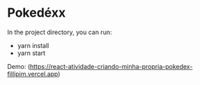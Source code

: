 # Pokedéxx

In the project directory, you can run:

- yarn install
- yarn start

Demo: (https://react-atividade-criando-minha-propria-pokedex-fillipim.vercel.app)
